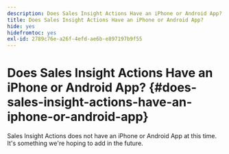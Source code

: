 ```yaml
---
description: Does Sales Insight Actions Have an iPhone or Android App? - Marketo Docs - Product Documentation
title: Does Sales Insight Actions Have an iPhone or Android App?
hide: yes
hidefromtoc: yes
exl-id: 2789c76e-a26f-4efd-ae6b-e897197b9f55
---
```

# Does Sales Insight Actions Have an iPhone or Android App? {#does-sales-insight-actions-have-an-iphone-or-android-app}

Sales Insight Actions does not have an iPhone or Android App at this time. It's something we're hoping to add in the future.
